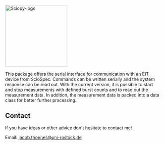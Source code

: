 <img src="https://raw.githubusercontent.com/EITLabworks/sciopy/blob/develop/docs/_static/logo_sciopy.jpg" alt="Sciopy-logo" width="200"/>

This package offers the serial interface for communication with an EIT device from ScioSpec. Commands can be written serially and the system response can be read out. With the current version, it is possible to start and stop measurements with defined burst counts and to read out the measurement data. In addition, the measurement data is packed into a data class for better further processing.


## Contact

If you have ideas or other advice don't hesitate to contact me!

Email: jacob.thoenes@uni-rostock.de
